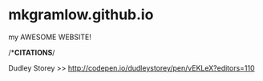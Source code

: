 # mkgramlow.github.io
my AWESOME WEBSITE!


/*******************CITATIONS******************/

Dudley Storey >> http://codepen.io/dudleystorey/pen/vEKLeX?editors=110 